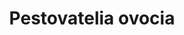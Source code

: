 ---
layout: layouts/non-en-hero-episode.njk
header: Posledný diel
tv: "Duna TV"
cta: Prehrať diel
logo: logo_DVOJKA_biele.svg
tags: huhero
title: Pestovatelia ovocia
datum: 25. 6. 2024
foto1024: boruvky_1024x768.jpg
foto1440: boruvky_1440x825.jpg
alt: Borůvky
link: https://www.rtvs.sk/televizia/archiv/14252
---